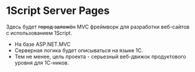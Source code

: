 # 1Script Server Pages

Здесь будет ~~город заложён~~ MVC фреймворк для разработки веб-сайтов с использованием 1Script.

* На базе ASP.NET.MVC
* Серверная логика будет описываться на языке 1С.
* Тем не менее, цель проекта - серьезный веб-движок продуктового уровня для 1С-ников.
